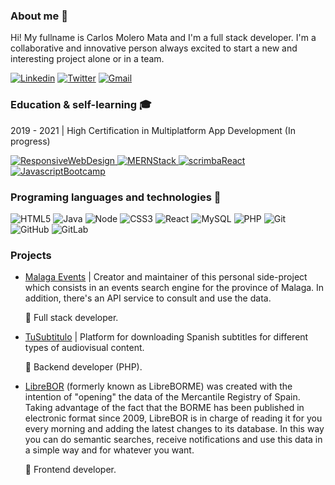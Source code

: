 ### About me 👋

Hi! My fullname is Carlos Molero Mata and I'm a full stack developer. I'm a collaborative and innovative person always excited to start a new and interesting project alone or in a team.

[![Linkedin](https://img.shields.io/badge/LinkedIn%20Profile-0954a5?logo=linkedin)](https://www.linkedin.com/in/carlos-molero-mata-8a12111a3/)
[![Twitter](https://img.shields.io/badge/Twitter-66c7ff?logo=twitter)](https://twitter.com/Roma_Dev94)
[![Gmail](https://img.shields.io/badge/Contact%20me-ffffff?logo=gmail)](mailto:carlosrooma94@gmail.com)

### Education & self-learning :mortar_board:

2019 - 2021 | High Certification in Multiplatform App Development (In progress)

[![ResponsiveWebDesign](https://img.shields.io/badge/Responsive%20Web%20Design-949494?logo=freeCodeCamp) ](https://www.freecodecamp.org/certification/croma94/responsive-web-design)
[![MERNStack](https://img.shields.io/badge/MERN%20Stack-ffffff?logo=udemy) ](https://udemy-certificate.s3.amazonaws.com/image/UC-cb4de13e-8267-4b4d-8b1b-c861434f5ad6.jpg?v=1592783996000)
[![scrimbaReact](https://img.shields.io/badge/React%20Intermediate-000000?logo=react) ](https://scrimba.com/certificate/uEYNeqc3/glearnreact)
[![JavascriptBootcamp](https://img.shields.io/badge/Javascript%20Bootcamp-ffffff?logo=udemy) ](https://udemy-certificate.s3.amazonaws.com/image/UC-c9ef6ee8-fb98-41c8-985e-fce01a941fe9.jpg?v=1594401010000)
  

### Programing languages and technologies :rocket:

![HTML5](https://img.shields.io/badge/HTML5-ff9142?logo=html5)
![Java](https://img.shields.io/badge/Java-e66000?logo=java)
![Node](https://img.shields.io/badge/NodeJS-2eb800?logo=npm)
![CSS3](https://img.shields.io/badge/CSS3-0083f5?logo=css3)
![React](https://img.shields.io/badge/React-000000?logo=react)
![MySQL](https://img.shields.io/badge/MySQL-0065bd?logo=mysql)
![PHP](https://img.shields.io/badge/PHP-ffffff?logo=php)
![Git](https://img.shields.io/badge/Git-ffffff?logo=git)
![GitHub](https://img.shields.io/badge/Github-000000?logo=github)
![GitLab](https://img.shields.io/badge/Gitlab-ffffff?logo=gitlab)

### Projects

- [Malaga Events](https://www.mlgevents.art) | Creator and maintainer of this personal side-project which consists in an events search engine for the province of Malaga. In addition, there's an API service to consult and use the data.
 
  :briefcase: Full stack developer.

- [TuSubtitulo](https://www.tusubtitulo.com/index.php) | Platform for downloading Spanish subtitles for different types of audiovisual content.
 
  :briefcase: Backend developer (PHP).
  
- [LibreBOR](https://librebor.me) (formerly known as LibreBORME) was created with the intention of "opening" the data of the Mercantile Registry of Spain. Taking advantage of the fact that the BORME has been published in electronic format since 2009, LibreBOR is in charge of reading it for you every morning and adding the latest changes to its database. In this way you can do semantic searches, receive notifications and use this data in a simple way and for whatever you want.
 
  :briefcase: Frontend developer.

<!--
**RomaDev94/RomaDev94** is a ✨ _special_ ✨ repository because its `README.md` (this file) appears on your GitHub profile.

Here are some ideas to get you started:

- 🔭 I’m currently working on ...
- 🌱 I’m currently learning ...
- 👯 I’m looking to collaborate on ...
- 🤔 I’m looking for help with ...
- 💬 Ask me about ...
- 📫 How to reach me: ...
- 😄 Pronouns: ...
- ⚡ Fun fact: ...
-->
